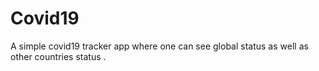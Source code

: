 # Covid19
A simple covid19 tracker app where one can see global status as well as other countries status .
